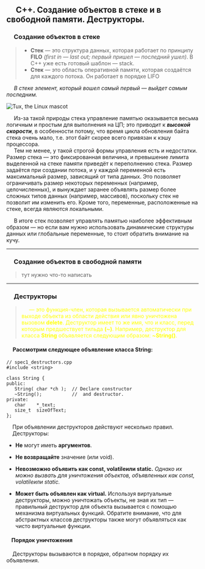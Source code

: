 ## &nbsp;&nbsp;&nbsp;&nbsp; С++. Создание объектов в стеке и в свободной памяти. Деструкторы.
### &nbsp;&nbsp;&nbsp;&nbsp; Создание объектов в стеке

>- **Стек** — это структура данных, которая работает по принципу **FILO** *(first in — last out; первый пришел — последний ушел)*. В C++ уже есть готовый шаблон — stack.
>- **Стек** — это область оперативной памяти, которая создаётся для каждого потока. Он работает в порядке LIFO 

&nbsp;&nbsp;&nbsp;&nbsp; *В стеке элемент, который вошел самый первый — выйдет самым последним.*  

 ![Tux, the Linux mascot](https://lh5.googleusercontent.com/EObIxhEydIeK35xf0dCpIsNcZqrYiaIc5B7MiNnnyly01JYxjkDs7oDBHtlN-z55jgpbfeK3wrFnyHknZ5Zq4rBoaKPQJ0B8S6eTlpm2uKESX4PKYcRZRTVXoz7PGmx2Rssi1BIe)  

&nbsp;&nbsp;&nbsp;&nbsp; Из-за такой природы стека управление памятью оказывается весьма логичным и простым для выполнения на ЦП; это приводит к ***высокой скорости***, в особенности потому, что время цикла обновления байта стека очень мало, т.е. этот байт скорее всего привязан к кэшу процессора.  
&nbsp;&nbsp;&nbsp;&nbsp; Тем не менее, у такой строгой формы управления есть и недостатки. Размер стека — это фиксированная величина, и превышение лимита выделенной на стеке памяти приведёт к переполнению стека. Размер задаётся при создании потока, и у каждой переменной есть максимальный размер, зависящий от типа данных. Это позволяет ограничивать размер некоторых переменных (например, целочисленных), и вынуждает заранее объявлять размер более сложных типов данных (например, массивов), поскольку стек не позволит им изменить его. Кроме того, переменные, расположенные на стеке, всегда являются локальными.

&nbsp;&nbsp;&nbsp;&nbsp; В итоге стек позволяет управлять памятью наиболее эффективным образом — но если вам нужно использовать динамические структуры данных или глобальные переменные, то стоит обратить внимание на кучу.  


---

### &nbsp;&nbsp;&nbsp;&nbsp; Создание объектов в свободной памяти
>тут нужно что-то написать

---

### &nbsp;&nbsp;&nbsp;&nbsp; Деструкторы
>&nbsp;&nbsp;&nbsp;&nbsp;<font color="yellow"> — это функция-член, которая вызывается автоматически при выходе объекта из области действия или явно уничтожена вызовом **delete**. Деструктор имеет то же имя, что и класс, перед которым предшествует тильда **(~)**. Например, деструктор для класса **String** объявляется следующим образом: **~String()**.  </font>

#### &nbsp;&nbsp;&nbsp;&nbsp; Рассмотрим следующее объявление класса String:
```
// spec1_destructors.cpp
#include <string>

class String {
public:
   String( char *ch );  // Declare constructor
   ~String();           //  and destructor.
private:
   char    *_text;
   size_t  sizeOfText;
};
```
&nbsp;&nbsp;&nbsp;&nbsp;При объявлении деструкторов действуют несколько правил.  
&nbsp;&nbsp;&nbsp;&nbsp;Деструкторы:

+ **Не** могут иметь **аргументов**.

+ **Не возвращайте** значение (или void).

+ **Невозможно объявить как const, volatileили static.** *Однако их можно вызвать для уничтожения объектов, объявленных как const, volatileили static.*

+ **Может быть объявлен как virtual.** Используя виртуальные деструкторы, можно уничтожать объекты, не зная их тип — правильный деструктор для объекта вызывается с помощью механизма виртуальных функций. Обратите внимание, что для абстрактных классов деструкторы также могут объявляться как чисто виртуальные функции.

#### &nbsp;&nbsp;&nbsp;&nbsp;Порядок уничтожения

&nbsp;&nbsp;&nbsp;&nbsp;Деструкторы вызываются в порядке, обратном порядку их объявления.